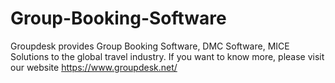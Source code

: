# Group-Booking-Software
Groupdesk provides Group Booking Software, DMC Software, MICE Solutions to the global travel industry.  If you want to know more, please visit our website https://www.groupdesk.net/ 
